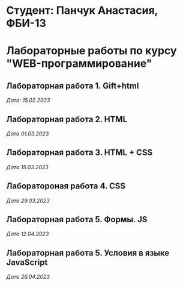 # Студент: Панчук Анастасия, ФБИ-13

# Лабораторные работы по курсу "WEB-программирование"

## Лабораторная работа 1. Gift+html

*Дата: 15.02.2023*

## Лабораторная работа 2. HTML

*Дата 01.03.2023*

## Лабораторная работа 3. HTML + CSS

*Дата 15.03.2023*

## Лаборатороная работа 4. CSS

*Дата 29.03.2023*

## Лабораторная работа 5. Формы. JS

*Дата 12.04.2023*

## Лабораторная работа 5. Условия в языке JavaScript

*Дата 26.04.2023*

